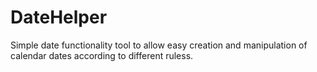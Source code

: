 # DateHelper
Simple date functionality tool to allow easy creation and manipulation of calendar dates according to different ruless.
